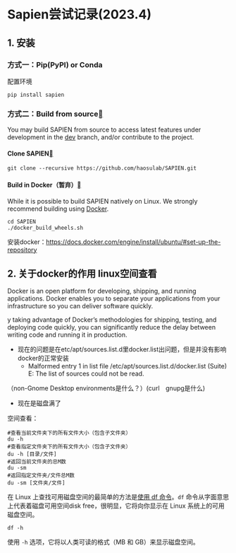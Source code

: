 # Sapien尝试记录(2023.4)

## 1. 安装

### 方式一：Pip(PyPI) or Conda

配置环境

```
pip install sapien
```

### 方式二：Build from source[](https://sapien.ucsd.edu/docs/2.2/tutorial/basic/installation.html#build-from-source)

You may build SAPIEN from source to access latest features under development in the [dev](https://github.com/haosulab/SAPIEN/tree/dev) branch, and/or contribute to the project.

#### Clone SAPIEN[](https://sapien.ucsd.edu/docs/2.2/tutorial/basic/installation.html#clone-sapien)

```
git clone --recursive https://github.com/haosulab/SAPIEN.git
```

#### Build in Docker（暂弃）[](https://sapien.ucsd.edu/docs/2.2/tutorial/basic/installation.html#build-in-docker)

While it is possible to build SAPIEN natively on Linux. We strongly recommend building using [Docker](https://docs.docker.com/get-started/overview/).

```
cd SAPIEN
./docker_build_wheels.sh
```

安装docker：https://docs.docker.com/engine/install/ubuntu/#set-up-the-repository



## 2. 关于docker的作用  linux空间查看

Docker is an open platform for developing, shipping, and running applications. Docker enables you to separate your applications from your infrastructure so you can deliver software quickly.

y taking advantage of Docker’s methodologies for shipping, testing, and deploying code quickly, you can significantly reduce the delay between writing code and running it in production.

- 现在的问题是在etc/apt/sources.list.d里docker.list出问题，但是并没有影响docker的正常安装
  -  Malformed entry 1 in list file /etc/apt/sources.list.d/docker.list (Suite)
    E: The list of sources could not be read.

（non-Gnome Desktop environments是什么？）(curl　gnupg是什么)

- 现在是磁盘满了



空间查看：

```shell
#查看当前文件夹下的所有文件大小（包含子文件夹）
du -h
#查看指定文件夹下的所有文件大小（包含子文件夹）
du -h [目录/文件]
#返回当前文件夹的总M数
du -sm
#返回指定文件夹/文件总M数
du -sm [文件夹/文件]
```

在 Linux 上查找可用磁盘空间的最简单的方法是[使用 df 命令](https://linuxhandbook.com/df-command/)。`df` 命令从字面意思上代表着磁盘可用空间disk free，很明显，它将向你显示在 Linux 系统上的可用磁盘空间。

```
df -h
```

使用 `-h` 选项，它将以人类可读的格式（MB 和 GB）来显示磁盘空间。
